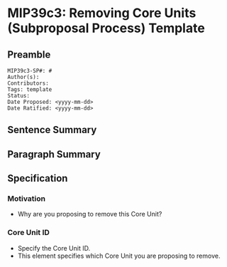 # MIP39c3: Removing Core Units (Subproposal Process) Template

## Preamble

```
MIP39c3-SP#: #
Author(s):
Contributors:
Tags: template
Status:
Date Proposed: <yyyy-mm-dd>
Date Ratified: <yyyy-mm-dd>
```

## Sentence Summary

## Paragraph Summary

## Specification

### Motivation

- Why are you proposing to remove this Core Unit?

### Core Unit ID

- Specify the Core Unit ID.
- This element specifies which Core Unit you are proposing to remove.
